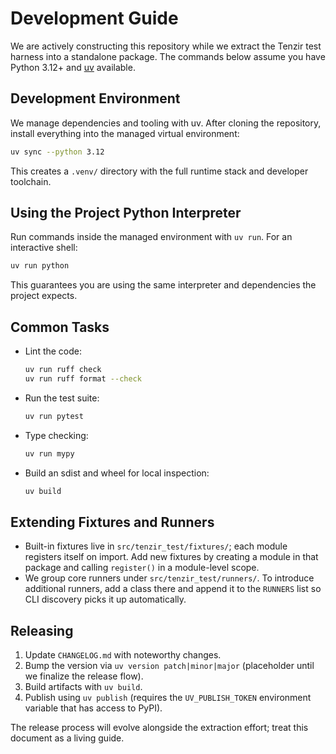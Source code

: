 # Development Guide

We are actively constructing this repository while we extract the Tenzir test harness into a standalone package. The commands below assume you have Python 3.12+ and [uv](https://docs.astral.sh/uv/) available.

## Development Environment

We manage dependencies and tooling with uv. After cloning the repository, install everything into the managed virtual environment:

```sh
uv sync --python 3.12
```

This creates a `.venv/` directory with the full runtime stack and developer toolchain.

## Using the Project Python Interpreter

Run commands inside the managed environment with `uv run`. For an interactive shell:

```sh
uv run python
```

This guarantees you are using the same interpreter and dependencies the project expects.

## Common Tasks

- Lint the code:
  ```sh
  uv run ruff check
  uv run ruff format --check
  ```
- Run the test suite:
  ```sh
  uv run pytest
  ```
- Type checking:
  ```sh
  uv run mypy
  ```
- Build an sdist and wheel for local inspection:
  ```sh
  uv build
  ```

## Extending Fixtures and Runners

- Built-in fixtures live in `src/tenzir_test/fixtures/`; each module registers itself on import. Add new fixtures by creating a module in that package and calling `register()` in a module-level scope.
- We group core runners under `src/tenzir_test/runners/`. To introduce additional runners, add a class there and append it to the `RUNNERS` list so CLI discovery picks it up automatically.

## Releasing

1. Update `CHANGELOG.md` with noteworthy changes.
2. Bump the version via `uv version patch|minor|major` (placeholder until we finalize the release flow).
3. Build artifacts with `uv build`.
4. Publish using `uv publish` (requires the `UV_PUBLISH_TOKEN` environment variable that has access to PyPI).

The release process will evolve alongside the extraction effort; treat this document as a living guide.
